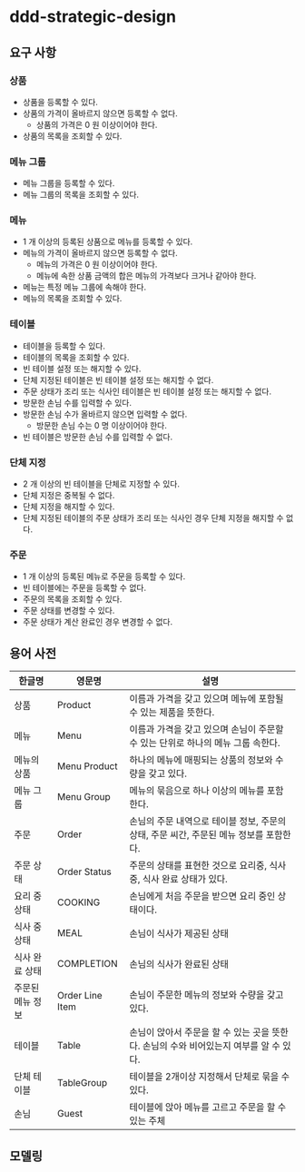 # ddd-strategic-design

## 요구 사항

### 상품

* 상품을 등록할 수 있다.
* 상품의 가격이 올바르지 않으면 등록할 수 없다.
    * 상품의 가격은 0 원 이상이어야 한다.
* 상품의 목록을 조회할 수 있다.

### 메뉴 그룹

* 메뉴 그룹을 등록할 수 있다.
* 메뉴 그룹의 목록을 조회할 수 있다.

### 메뉴

* 1 개 이상의 등록된 상품으로 메뉴를 등록할 수 있다.
* 메뉴의 가격이 올바르지 않으면 등록할 수 없다.
    * 메뉴의 가격은 0 원 이상이어야 한다.
    * 메뉴에 속한 상품 금액의 합은 메뉴의 가격보다 크거나 같아야 한다.
* 메뉴는 특정 메뉴 그룹에 속해야 한다.
* 메뉴의 목록을 조회할 수 있다.

### 테이블

* 테이블을 등록할 수 있다.
* 테이블의 목록을 조회할 수 있다.
* 빈 테이블 설정 또는 해지할 수 있다.
* 단체 지정된 테이블은 빈 테이블 설정 또는 해지할 수 없다.
* 주문 상태가 조리 또는 식사인 테이블은 빈 테이블 설정 또는 해지할 수 없다.
* 방문한 손님 수를 입력할 수 있다.
* 방문한 손님 수가 올바르지 않으면 입력할 수 없다.
    * 방문한 손님 수는 0 명 이상이어야 한다.
* 빈 테이블은 방문한 손님 수를 입력할 수 없다.

### 단체 지정

* 2 개 이상의 빈 테이블을 단체로 지정할 수 있다.
* 단체 지정은 중복될 수 없다.
* 단체 지정을 해지할 수 있다.
* 단체 지정된 테이블의 주문 상태가 조리 또는 식사인 경우 단체 지정을 해지할 수 없다.

### 주문

* 1 개 이상의 등록된 메뉴로 주문을 등록할 수 있다.
* 빈 테이블에는 주문을 등록할 수 없다.
* 주문의 목록을 조회할 수 있다.
* 주문 상태를 변경할 수 있다.
* 주문 상태가 계산 완료인 경우 변경할 수 없다.

## 용어 사전

| 한글명 | 영문명 | 설명 |
| --- | --- | --- |
| 상품 | Product | 이름과 가격을 갖고 있으며 메뉴에 포함될 수 있는 제품을 뜻한다. |
| 메뉴 | Menu | 이름과 가격을 갖고 있으며 손님이 주문할 수 있는 단위로 하나의 메뉴 그룹 속한다. |
| 메뉴의 상품 | Menu Product | 하나의 메뉴에 매핑되는 상품의 정보와 수량을 갖고 있다. |
| 메뉴 그룹 | Menu Group | 메뉴의 묶음으로 하나 이상의 메뉴를 포함한다. |
| 주문 | Order | 손님의 주문 내역으로 테이블 정보, 주문의 상태, 주문 씨간, 주문된 메뉴 정보를 포함한다. |
| 주문 상태 | Order Status | 주문의 상태를 표현한 것으로 요리중, 식사중, 식사 완료 상태가 있다. |
| 요리 중 상태 | COOKING | 손님에게 처음 주문을 받으면 요리 중인 상태이다. |
| 식사 중 상태 | MEAL | 손님이 식사가 제공된 상태  |
| 식사 완료 상태 | COMPLETION | 손님의 식사가 완료된 상태 |
| 주문된 메뉴 정보 | Order Line Item | 손님이 주문한 메뉴의 정보와 수량을 갖고 있다. |
| 테이블 | Table | 손님이 앉아서 주문을 할 수 있는 곳을 뜻한다. 손님의 수와 비어있는지 여부를 알 수 있다. | 
| 단체 테이블 | TableGroup | 테이블을 2개이상 지정해서 단체로 묶을 수 있다. | 
| 손님 | Guest | 테이블에 앉아 메뉴를 고르고 주문을 할 수 있는 주체 | 

## 모델링
